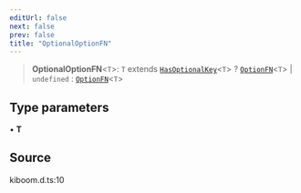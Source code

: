 ```yaml
---
editUrl: false
next: false
prev: false
title: "OptionalOptionFN"
---
```


> **OptionalOptionFN**\<`T`\>: `T` extends [`HasOptionalKey`](HasOptionalKey.md)\<`T`\> ? [`OptionFN`](OptionFN.md)\<`T`\> \| `undefined` : [`OptionFN`](OptionFN.md)\<`T`\>

## Type parameters

• **T**

## Source

kiboom.d.ts:10
